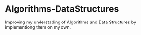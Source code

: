 # Algorithms-DataStructures
Improving my understading of Algorithms and Data Structures by implementiong them on my own.
